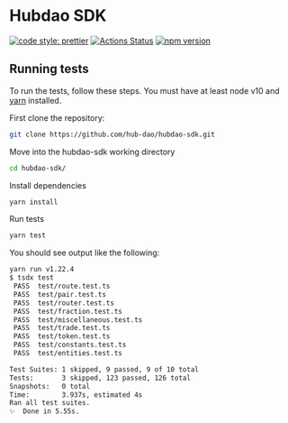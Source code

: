 # Hubdao SDK

[![code style: prettier](https://img.shields.io/badge/code_style-prettier-ff69b4.svg?style=flat-square)](https://github.com/prettier/prettier)
[![Actions Status](https://github.com/hub-dao/hubdao-sdk/workflows/CI/badge.svg)](https://github.com/hub-dao/hubdao-sdk)
[![npm version](https://img.shields.io/npm/v/@pancakeswap-lib/sdk/latest.svg)](https://www.npmjs.com/package/@hubdao-finance/hubdao-sdk/v/latest)

## Running tests

To run the tests, follow these steps. You must have at least node v10 and [yarn](https://yarnpkg.com/) installed.

First clone the repository:

```sh
git clone https://github.com/hub-dao/hubdao-sdk.git
```

Move into the hubdao-sdk working directory

```sh
cd hubdao-sdk/
```

Install dependencies

```sh
yarn install
```

Run tests

```sh
yarn test
```

You should see output like the following:

```sh
yarn run v1.22.4
$ tsdx test
 PASS  test/route.test.ts
 PASS  test/pair.test.ts
 PASS  test/router.test.ts
 PASS  test/fraction.test.ts
 PASS  test/miscellaneous.test.ts
 PASS  test/trade.test.ts
 PASS  test/token.test.ts
 PASS  test/constants.test.ts
 PASS  test/entities.test.ts

Test Suites: 1 skipped, 9 passed, 9 of 10 total
Tests:       3 skipped, 123 passed, 126 total
Snapshots:   0 total
Time:        3.937s, estimated 4s
Ran all test suites.
✨  Done in 5.55s.
```
